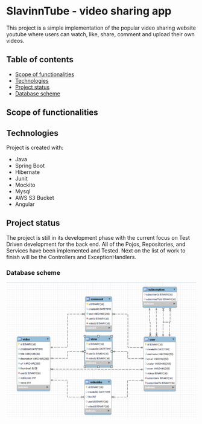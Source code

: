 # SlavinnTube - video sharing app

This project is a simple implementation of the popular video sharing website youtube where users can watch, like, share, comment and upload their own videos.

## Table of contents
* [Scope of functionalities](#scope-of-functionalities)
* [Technologies](#technologies)
* [Project status](#project-status)
* [Database scheme](#database-scheme)

## Scope of functionalities



## Technologies

Project is created with:

* Java
* Spring Boot
* Hibernate
* Junit
* Mockito
* Mysql
* AWS S3 Bucket
* Angular

## Project status

The project is still in its development phase with the current focus on Test Driven development for the back end.
All of the Pojos, Repositories, and Services have been implemented and Tested. Next on the list of work to finish will be the Controllers and ExceptionHandlers.


### Database scheme
![Alt text](db-scheme.png "database scheme")